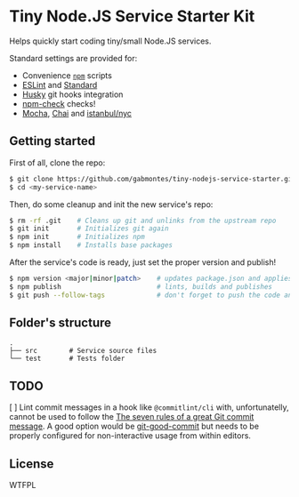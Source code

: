 # Tiny Node.JS Service Starter Kit

Helps quickly start coding tiny/small Node.JS services.

Standard settings are provided for:

- Convenience [`npm`](https://docs.npmjs.com/misc/scripts) scripts
- [ESLint](http://eslint.org/) and [Standard](https://standardjs.com/)
- [Husky](https://github.com/typicode/husky) git hooks integration
- [npm-check](https://github.com/dylang/npm-check) checks!
- [Mocha](https://mochajs.org/), [Chai](http://chaijs.com/) and [istanbul/nyc](https://istanbul.js.org)

## Getting started

First of all, clone the repo:

```bash
$ git clone https://github.com/gabmontes/tiny-nodejs-service-starter.git <my-service-name>
$ cd <my-service-name>
```

Then, do some cleanup and init the new service's repo:

```bash
$ rm -rf .git    # Cleans up git and unlinks from the upstream repo
$ git init       # Initializes git again
$ npm init       # Initializes npm
$ npm install    # Installs base packages
```

After the service's code is ready, just set the proper version and publish!

```bash
$ npm version <major|minor|patch>    # updates package.json and applies tag
$ npm publish                        # lints, builds and publishes
$ git push --follow-tags             # don't forget to push the code and tags!
```

## Folder's structure

```
.
├── src        # Service source files
└── test       # Tests folder
```

## TODO

[ ] Lint commit messages in a hook like `@commitlint/cli` with, unfortunatelly, cannot be used to follow the [The seven rules of a great Git commit message](https://chris.beams.io/posts/git-commit/). A good option would be [git-good-commit](https://github.com/tommarshall/git-good-commit) but needs to be properly configured for non-interactive usage from within editors.

## License

WTFPL
